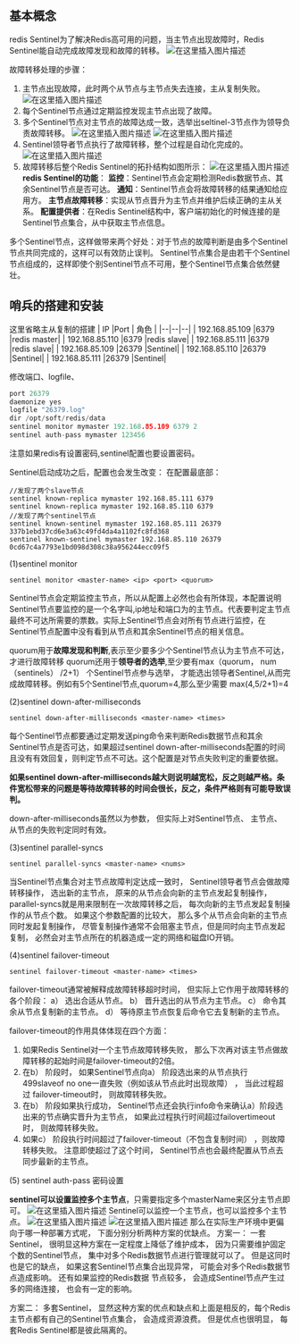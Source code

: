 ﻿## 基本概念
redis Sentinel为了解决Redis高可用的问题，当主节点出现故障时，Redis Sentinel能自动完成故障发现和故障的转移。
![在这里插入图片描述](https://img-blog.csdnimg.cn/20200406180844609.png?x-oss-process=image/watermark,type_ZmFuZ3poZW5naGVpdGk,shadow_10,text_aHR0cHM6Ly9ibG9nLmNzZG4ubmV0L20wXzM3NzMxMDU2,size_16,color_FFFFFF,t_70)

故障转移处理的步骤：
 
 1. 主节点出现故障，此时两个从节点与主节点失去连接，主从复制失败。
![在这里插入图片描述](https://img-blog.csdnimg.cn/20200406181451781.png?x-oss-process=image/watermark,type_ZmFuZ3poZW5naGVpdGk,shadow_10,text_aHR0cHM6Ly9ibG9nLmNzZG4ubmV0L20wXzM3NzMxMDU2,size_16,color_FFFFFF,t_70)
 2. 每个Sentinel节点通过定期监控发现主节点出现了故障。
 3. 多个Sentinel节点对主节点的故障达成一致，选举出seltinel-3节点作为领导负责故障转移。
![在这里插入图片描述](https://img-blog.csdnimg.cn/20200406181936225.png?x-oss-process=image/watermark,type_ZmFuZ3poZW5naGVpdGk,shadow_10,text_aHR0cHM6Ly9ibG9nLmNzZG4ubmV0L20wXzM3NzMxMDU2,size_16,color_FFFFFF,t_70)
![在这里插入图片描述](https://img-blog.csdnimg.cn/20200406182001791.png?x-oss-process=image/watermark,type_ZmFuZ3poZW5naGVpdGk,shadow_10,text_aHR0cHM6Ly9ibG9nLmNzZG4ubmV0L20wXzM3NzMxMDU2,size_16,color_FFFFFF,t_70)
 4. Sentinel领导者节点执行了故障转移，整个过程是自动化完成的。
![在这里插入图片描述](https://img-blog.csdnimg.cn/20200406182316903.png?x-oss-process=image/watermark,type_ZmFuZ3poZW5naGVpdGk,shadow_10,text_aHR0cHM6Ly9ibG9nLmNzZG4ubmV0L20wXzM3NzMxMDU2,size_16,color_FFFFFF,t_70)
 5. 故障转移后整个Redis Sentinel的拓扑结构如图所示：
 ![在这里插入图片描述](https://img-blog.csdnimg.cn/20200406182520152.png?x-oss-process=image/watermark,type_ZmFuZ3poZW5naGVpdGk,shadow_10,text_aHR0cHM6Ly9ibG9nLmNzZG4ubmV0L20wXzM3NzMxMDU2,size_16,color_FFFFFF,t_70)
**redis Sentinel的功能**：
**监控**：Sentinel节点会定期检测Redis数据节点、其余Sentinel节点是否可达。
**通知**：Sentinel节点会将故障转移的结果通知给应用方。
**主节点故障转移**：实现从节点晋升为主节点并维护后续正确的主从关系。
**配置提供者**：在Redis Sentinel结构中，客户端初始化的时候连接的是Sentinel节点集合，从中获取主节点信息。

多个Sentinel节点，这样做带来两个好处：对于节点的故障判断是由多个Sentinel节点共同完成的，这样可以有效防止误判。
Sentinel节点集合是由若干个Sentinel节点组成的，这样即使个别Sentinel节点不可用，整个Sentinel节点集合依然健壮。

## 哨兵的搭建和安装
这里省略主从复制的搭建
| IP |Port  | 角色 |
|--|--|--|
| 192.168.85.109 |6379 |redis master|
| 192.168.85.110 |6379 |redis slave|
| 192.168.85.111 |6379 |redis slave|
| 192.168.85.109 |26379 |Sentinel|
| 192.168.85.110 |26379 |Sentinel|
| 192.168.85.111 |26379  |Sentinel|

修改端口、logfile、
```go
port 26379
daemonize yes
logfile "26379.log"
dir /opt/soft/redis/data
sentinel monitor mymaster 192.168.85.109 6379 2
sentinel auth-pass mymaster 123456
```
注意如果redis有设置密码,sentinel配置也要设置密码。

Sentinel启动成功之后，配置也会发生改变：
在配置最底部：
```
//发现了两个slave节点
sentinel known-replica mymaster 192.168.85.111 6379
sentinel known-replica mymaster 192.168.85.110 6379
//发现了两个sentinel节点
sentinel known-sentinel mymaster 192.168.85.111 26379 337b1ebd37cd6e3a63c49fd4da4a1102fc8fd368
sentinel known-sentinel mymaster 192.168.85.110 26379 0cd67c4a7793e1bd098d308c38a956244ecc09f5
```

(1)sentinel monitor
```
sentinel monitor <master-name> <ip> <port> <quorum>
```
Sentinel节点会定期监控主节点，所以从配置上必然也会有所体现，本配置说明Sentinel节点要监控的是一个名字叫<master-name>,ip地址和端口为<ip><port>的主节点。<quorum>代表要判定主节点最终不可达所需要的票数。实际上Sentinel节点会对所有节点进行监控，在Sentinel节点配置中没有看到从节点和其余Sentinel节点的相关信息。

quorum用于**故障发现和判断**,表示至少要多少个Sentinel节点认为主节点不可达，才进行故障转移
quorum还用于**领导者的选举**,至少要有max（quorum， num（sentinels） /2+1） 个Sentinel节点参与选举， 才能选出领导者Sentinel,从而完成故障转移。例如有5个Sentinel节点,quorum=4,那么至少需要
max(4,5/2+1)=4

(2)sentinel down-after-milliseconds
```
sentinel down-after-milliseconds <master-name> <times>
```
每个Sentinel节点都要通过定期发送ping命令来判断Redis数据节点和其余Sentinel节点是否可达，如果超过sentinel down-after-milliseconds配置的时间且没有有效回复，则判定节点不可达。这个配置是对节点失败判定的重要依据。

**如果sentinel down-after-milliseconds越大则说明越宽松，反之则越严格。条件宽松带来的问题是等待故障转移的时间会很长，反之，条件严格则有可能导致误判。**

down-after-milliseconds虽然以<master-name>为参数， 但实际上对Sentinel节点、 主节点、 从节点的失败判定同时有效。

(3)sentinel parallel-syncs
```
sentinel parallel-syncs <master-name> <nums>
```
当Sentinel节点集合对主节点故障判定达成一致时， Sentinel领导者节点会做故障转移操作， 选出新的主节点， 原来的从节点会向新的主节点发起复制操作， parallel-syncs就是用来限制在一次故障转移之后， 每次向新的主节点发起复制操作的从节点个数。 如果这个参数配置的比较大， 那么多个从节点会向新的主节点同时发起复制操作， 尽管复制操作通常不会阻塞主节点，但是同时向主节点发起复制， 必然会对主节点所在的机器造成一定的网络和磁盘IO开销。 

(4)sentinel failover-timeout
```
sentinel failover-timeout <master-name> <times>
```
failover-timeout通常被解释成故障转移超时时间， 但实际上它作用于故障转移的各个阶段：
a） 选出合适从节点。
b） 晋升选出的从节点为主节点。
c） 命令其余从节点复制新的主节点。
d） 等待原主节点恢复后命令它去复制新的主节点。

failover-timeout的作用具体体现在四个方面：
 1. 如果Redis Sentinel对一个主节点故障转移失败， 那么下次再对该主节点做故障转移的起始时间是failover-timeout的2倍。
 2. 在b） 阶段时， 如果Sentinel节点向a） 阶段选出来的从节点执行
499slaveof no one一直失败（例如该从节点此时出现故障） ， 当此过程超过
failover-timeout时， 则故障转移失败。
 3. 在b） 阶段如果执行成功， Sentinel节点还会执行info命令来确认a）阶段选出来的节点确实晋升为主节点， 如果此过程执行时间超过failovertimeout时， 则故障转移失败。
 4. 如果c） 阶段执行时间超过了failover-timeout（不包含复制时间） ，则故障转移失败。 注意即使超过了这个时间， Sentinel节点也会最终配置从节点去同步最新的主节点。
 
(5) sentinel auth-pass 密码设置


**sentinel可以设置监控多个主节点**，只需要指定多个masterName来区分主节点即可。
![在这里插入图片描述](https://img-blog.csdnimg.cn/20200408213641996.png?x-oss-process=image/watermark,type_ZmFuZ3poZW5naGVpdGk,shadow_10,text_aHR0cHM6Ly9ibG9nLmNzZG4ubmV0L20wXzM3NzMxMDU2,size_16,color_FFFFFF,t_70)
Sentinel可以监控一个主节点，也可以监控多个主节点。
![在这里插入图片描述](https://img-blog.csdnimg.cn/20200408214918945.png?x-oss-process=image/watermark,type_ZmFuZ3poZW5naGVpdGk,shadow_10,text_aHR0cHM6Ly9ibG9nLmNzZG4ubmV0L20wXzM3NzMxMDU2,size_16,color_FFFFFF,t_70)
![在这里插入图片描述](https://img-blog.csdnimg.cn/20200408214934101.png?x-oss-process=image/watermark,type_ZmFuZ3poZW5naGVpdGk,shadow_10,text_aHR0cHM6Ly9ibG9nLmNzZG4ubmV0L20wXzM3NzMxMDU2,size_16,color_FFFFFF,t_70)
那么在实际生产环境中更偏向于哪一种部署方式呢， 下面分别分析两种方案的优缺点。
方案一： 一套Sentinel， 很明显这种方案在一定程度上降低了维护成本， 因为只需要维护固定个数的Sentinel节点， 集中对多个Redis数据节点进行管理就可以了。 但是这同时也是它的缺点， 如果这套Sentinel节点集合出现异常， 可能会对多个Redis数据节点造成影响。 还有如果监控的Redis数据
节点较多， 会造成Sentinel节点产生过多的网络连接， 也会有一定的影响。

方案二： 多套Sentinel， 显然这种方案的优点和缺点和上面是相反的，每个Redis主节点都有自己的Sentinel节点集合， 会造成资源浪费。 但是优点也很明显， 每套Redis Sentinel都是彼此隔离的。
